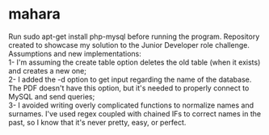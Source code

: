 # mahara
Run    sudo apt-get install php-mysql   before running the program.
Repository created to showcase my solution to the Junior Developer role challenge.   
Assumptions and new implementations:   
1- I'm assuming the create table option deletes the old table (when it exists) and creates a new one;   
2- I added the -d option to get input regarding the name of the database. The PDF doesn't have this option, but it's needed to properly connect to MySQL and send queries;   
3- I avoided writing overly complicated functions to normalize names and surnames. I've used regex coupled with chained IFs to correct names in the past, so I know that it's never pretty, easy, or perfect.
